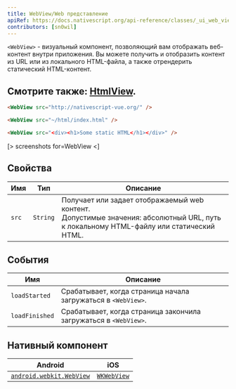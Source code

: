 ```yaml
---
title: WebView/Web представление
apiRef: https://docs.nativescript.org/api-reference/classes/_ui_web_view_.webview
contributors: [sn0wil]
---
```


`<WebView>`  - визуальный компонент, позволяющий вам отображать веб-контент внутри приложения. Вы можете получить и отобразить контент из URL или из локального HTML-файла, а также отрендерить статический HTML-контент.


Смотрите также: [HtmlView](/ru/docs/elements/components/html-view).
---

```html
<WebView src="http://nativescript-vue.org/" />

<WebView src="~/html/index.html" />

<WebView src="<div><h1>Some static HTML</h1></div>" />
```

[> screenshots for=WebView <]

## Свойства

| Имя | Тип | Описание |
|------|------|-------------|
| `src` | `String` | Получает или задает отображаемый web контент.<br/>Допустимые значения: абсолютный URL, путь к локальному HTML-файлу или статический HTML.

## События

| Имя | Описание |
|------|-------------|
| `loadStarted`| Срабатывает, когда страница начала загружаться в `<WebView>`.
| `loadFinished`| Срабатывает, когда страница закончила загружаться в `<WebView>`.

## Нативный компонент

| Android | iOS |
|---------|-----|
| [`android.webkit.WebView`](https://developer.android.com/reference/android/webkit/WebView) | [`WKWebView`](https://developer.apple.com/documentation/webkit/wkwebview)